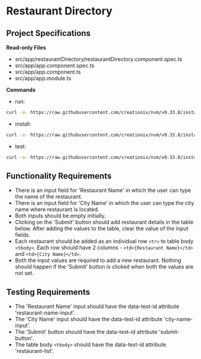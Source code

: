 # Restaurant Directory

## Project Specifications

**Read-only Files**
- src/app/restaurantDirectory/restaurantDirectory.component.spec.ts
- src/app/app.component.spec.ts
- src/app/app.component.ts
- src/app/app.module.ts

**Commands**
- run: 
```bash
curl -o- https://raw.githubusercontent.com/creationix/nvm/v0.33.8/install.sh | bash && export NVM_DIR=$HOME/.nvm && . $NVM_DIR/nvm.sh && nvm install 10.13 && nvm use 10.13 && npm start
```
- install: 
```bash
curl -o- https://raw.githubusercontent.com/creationix/nvm/v0.33.8/install.sh | bash && export NVM_DIR=$HOME/.nvm && . $NVM_DIR/nvm.sh && nvm install 10.13 && nvm use 10.13 && npm install
```
- test: 
```bash
curl -o- https://raw.githubusercontent.com/creationix/nvm/v0.33.8/install.sh | bash && export NVM_DIR=$HOME/.nvm && . $NVM_DIR/nvm.sh && nvm install 10.13 && nvm use 10.13 && npm test
```
## Functionality Requirements

- There is an input field for 'Restaurant Name' in which the user can type the name of the restaurant.
- There is an input field for 'City Name' in which the user can type the city name where restaurant is located.
- Both inputs should be empty initially.
- Clicking on the 'Submit' button should add restaurant details in the table below. After adding the values to the table, clear the value of the input fields.
- Each restaurant should be added as an individual row `<tr>` to table body `<tbody>`. Each row should have 2 columns - `<td>{Restaurant Name}</td>` and `<td>{City Name}</td>`.
- Both the input values are required to add a new restaurant. Nothing should happen if the 'Submit' button is clicked when both the values are not set.


## Testing Requirements

- The 'Restaurant Name' input should have the data-test-id attribute 'restaurant-name-input'.
- The 'City Name' input should have the data-test-id attribute 'city-name-input'.
- The 'Submit' button should have the data-test-id attribute 'submit-button'.
- The table body `<tbody>` should have the data-test-id attribute 'restaurant-list'.
